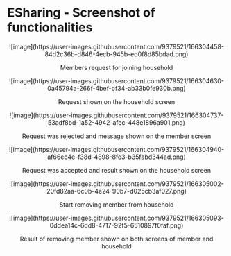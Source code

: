 # ESharing - Screenshot of functionalities

<p align = "center">
![image](https://user-images.githubusercontent.com/9379521/166304458-84d2c36b-d846-4ecb-945b-ed0f8d85bdad.png)
</p>
  
<p align = "center">
Members request for joining household
</p>

<p align = "center">
![image](https://user-images.githubusercontent.com/9379521/166304630-0a45794a-266f-4bef-bf34-ab33b0fe930b.png)
</p>
  
<p align = "center">
Request shown on the household screen 
</p>

<p align = "center">
![image](https://user-images.githubusercontent.com/9379521/166304737-53adf8bd-1a52-4942-afec-448e1896a901.png)
</p>

<p align = "center">
Request was rejected and message shown on the member screen 
</p>

<p align = "center">
![image](https://user-images.githubusercontent.com/9379521/166304940-af66ec4e-f38d-4898-8fe3-b35fabd344ad.png)
</p>
  
<p align = "center">
Request was accepted and result shown on the household screen 
</p>

<p align = "center">
![image](https://user-images.githubusercontent.com/9379521/166305002-20fd82aa-6c0b-4e24-90b7-d025cb3af027.png)
</p>

<p align = "center">
Start removing member from household
</p>

<p align = "center">
![image](https://user-images.githubusercontent.com/9379521/166305093-0ddea14c-6dd8-4717-92f5-6510897f0faf.png)
<p/>

<p align = "center">
Result of removing member shown on both screens of member and household
</p>
